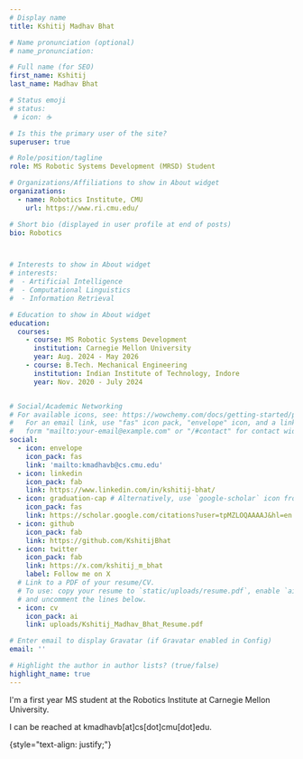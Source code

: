 ```yaml
---
# Display name
title: Kshitij Madhav Bhat

# Name pronunciation (optional)
# name_pronunciation: 

# Full name (for SEO)
first_name: Kshitij
last_name: Madhav Bhat

# Status emoji
# status:
 # icon: ☕️

# Is this the primary user of the site?
superuser: true

# Role/position/tagline
role: MS Robotic Systems Development (MRSD) Student

# Organizations/Affiliations to show in About widget
organizations:
  - name: Robotics Institute, CMU
    url: https://www.ri.cmu.edu/

# Short bio (displayed in user profile at end of posts)
bio: Robotics



# Interests to show in About widget
# interests:
#  - Artificial Intelligence
#  - Computational Linguistics
#  - Information Retrieval

# Education to show in About widget
education:
  courses:
    - course: MS Robotic Systems Development
      institution: Carnegie Mellon University
      year: Aug. 2024 - May 2026
    - course: B.Tech. Mechanical Engineering
      institution: Indian Institute of Technology, Indore
      year: Nov. 2020 - July 2024


# Social/Academic Networking
# For available icons, see: https://wowchemy.com/docs/getting-started/page-builder/#icons
#   For an email link, use "fas" icon pack, "envelope" icon, and a link in the
#   form "mailto:your-email@example.com" or "/#contact" for contact widget.
social:
  - icon: envelope
    icon_pack: fas
    link: 'mailto:kmadhavb@cs.cmu.edu'
  - icon: linkedin
    icon_pack: fab
    link: https://www.linkedin.com/in/kshitij-bhat/
  - icon: graduation-cap # Alternatively, use `google-scholar` icon from `ai` icon pack
    icon_pack: fas
    link: https://scholar.google.com/citations?user=tpMZLOQAAAAJ&hl=en
  - icon: github
    icon_pack: fab
    link: https://github.com/KshitijBhat
  - icon: twitter
    icon_pack: fab
    link: https://x.com/kshitij_m_bhat
    label: Follow me on X
  # Link to a PDF of your resume/CV.
  # To use: copy your resume to `static/uploads/resume.pdf`, enable `ai` icons in `params.yaml`,
  # and uncomment the lines below.
  - icon: cv
    icon_pack: ai
    link: uploads/Kshitij_Madhav_Bhat_Resume.pdf

# Enter email to display Gravatar (if Gravatar enabled in Config)
email: ''

# Highlight the author in author lists? (true/false)
highlight_name: true
---
```


I'm a first year MS student at the Robotics Institute at Carnegie Mellon University. 

I can be reached at kmadhavb[at]cs[dot]cmu[dot]edu.

{style="text-align: justify;"}
